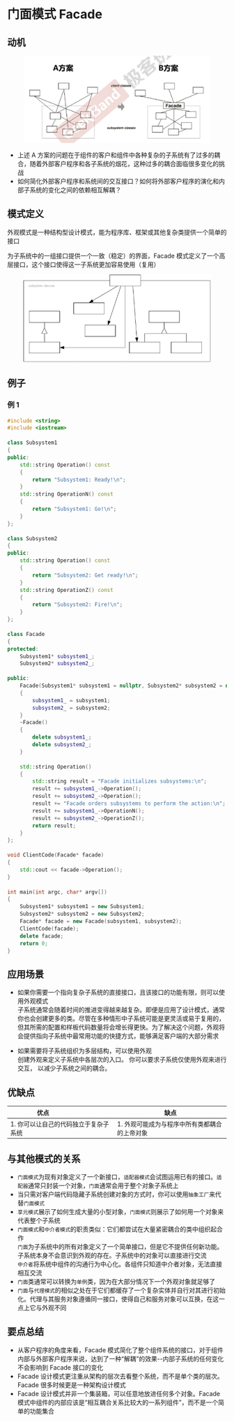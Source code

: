 # 门面模式 Facade

## 动机

<div align="center"><img src="../images/门面模式_复杂度例子.png" alt="" height=200 width= /></div>

- 上述 A 方案的问题在于组件的客户和组件中各种复杂的子系统有了过多的耦合，随着外部客户程序和各子系统的烟花，这种过多的耦合面临很多变化的挑战
- 如何简化外部客户程序和系统间的交互接口？如何将外部客户程序的演化和内部子系统的变化之间的依赖相互解耦？

## 模式定义

外观模式是一种结构型设计模式，能为程序库、框架或其他复杂类提供一个简单的接口

为子系统中的一组接口提供一个一致（稳定）的界面，Facade 模式定义了一个高层接口，这个接口使得这一子系统更加容易使用（复用）

<div align="center"><img src="../images/门面模式.drawio.png" alt="门面模式" height=200 width= /></div>

## 例子

### 例 1

```cpp
#include <string>
#include <iostream>

class Subsystem1
{
public:
    std::string Operation() const
    {
        return "Subsystem1: Ready!\n";
    }
    std::string OperationN() const
    {
        return "Subsystem1: Go!\n";
    }
};

class Subsystem2
{
public:
    std::string Operation() const
    {
        return "Subsystem2: Get ready!\n";
    }
    std::string OperationZ() const
    {
        return "Subsystem2: Fire!\n";
    }
};

class Facade
{
protected:
    Subsystem1* subsystem1_;
    Subsystem2* subsystem2_;

public:
    Facade(Subsystem1* subsystem1 = nullptr, Subsystem2* subsystem2 = nullptr)
    {
        subsystem1_ = subsystem1;
        subsystem2_ = subsystem2;
    }
    ~Facade()
    {
        delete subsystem1_;
        delete subsystem2_;
    }

    std::string Operation()
    {
        std::string result = "Facade initializes subsystems:\n";
        result += subsystem1_->Operation();
        result += subsystem2_->Operation();
        result += "Facade orders subsystems to perform the action:\n";
        result += subsystem1_->OperationN();
        result += subsystem2_->OperationZ();
        return result;
    }
};

void ClientCode(Facade* facade)
{
    std::cout << facade->Operation();
}

int main(int argc, char* argv[])
{
    Subsystem1* subsystem1 = new Subsystem1;
    Subsystem2* subsystem2 = new Subsystem2;
    Facade* facade = new Facade(subsystem1, subsystem2);
    ClientCode(facade);
    delete facade;
    return 0;
}
```

## 应用场景

- 如果你需要一个指向复杂子系统的直接接口，且该接口的功能有限，则可以使用外观模式  
  子系统通常会随着时间的推进变得越来越复杂。即便是应用了设计模式，通常你也会创建更多的类。尽管在多种情形中子系统可能是更灵活或易于复用的，但其所需的配置和样板代码数量将会增长得更快。为了解决这个问题，外观将会提供指向子系统中最常用功能的快捷方式，能够满足客户端的大部分需求

- 如果需要将子系统组织为多层结构，可以使用外观  
  创建外观来定义子系统中各层次的入口。 你可以要求子系统仅使用外观来进行交互， 以减少子系统之间的耦合。

## 优缺点

| <div style="width:150px">优点</div>   | 缺点                                          |
| ------------------------------------- | --------------------------------------------- |
| 1. 你可以让自己的代码独立于复杂子系统 | 1. 外观可能成为与程序中所有类都耦合的上帝对象 |

## 与其他模式的关系

- `门面模式`为现有对象定义了一个新接口，`适配器模式`会试图运用已有的接口。`适配器`通常只封装一个对象，`门面`通常会用于整个对象子系统上
- 当只需对客户端代码隐藏子系统创建对象的方式时，你可以使用`抽象工厂`来代替`门面模式`
- `享元模式`展示了如何生成大量的小型对象，`门面模式`则展示了如何用一个对象来代表整个子系统
- `门面模式`和`中介者模式`的职责类似：它们都尝试在大量紧密耦合的类中组织起合作  
  `门面`为子系统中的所有对象定义了一个简单接口，但是它不提供任何新功能。子系统本身不会意识到外观的存在。子系统中的对象可以直接进行交流  
  `中介者`将系统中组件的沟通行为中心化。各组件只知道中介者对象，无法直接相互交流
- `门面`类通常可以转换为`单例`类，因为在大部分情况下一个外观对象就足够了
- `门面`与`代理模式`的相似之处在于它们都缓存了一个复杂实体并自行对其进行初始化。代理与其服务对象遵循同一接口，使得自己和服务对象可以互换，在这一点上它与外观不同

## 要点总结

- 从客户程序的角度来看，Facade 模式简化了整个组件系统的接口，对于组件内部与外部客户程序来说，达到了一种“解耦”的效果--内部子系统的任何变化不会影响到 Facade 接口的变化
- Facade 设计模式更注重从架构的层次去看整个系统，而不是单个类的层次。Facade 很多时候更是一种架构设计模式
- Facade 设计模式并非一个集装箱，可以任意地放进任何多个对象。Facade 模式中组件的内部应该是“相互耦合关系比较大的一系列组件”，而不是一个简单的功能集合
